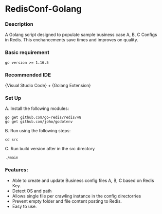 # RedisConf-Golang

### Description
A Golang script designed to populate sample business case A, B, C Configs in Redis. This enchancements save times and improves on quality.

### Basic requirement
```go version >= 1.16.5```

### Recommended IDE

{Visual Studio Code} + {Golang Extension}

### Set Up
A.  Install the following modules:

    go get github.com/go-redis/redis/v8
    go get github.com/joho/godotenv


B. Run using the following steps:

    cd src

C. Run build version after in the src directory
   
    ./main


### Features:
* Able to create and update Business config files A, B, C based on  Redis Key.
* Detect OS and path
* Allows single file per crawling instance in the config directorries
* Prevent empty folder and file content posting to Redis.
* Easy to use.
